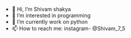 - 👋 Hi, I’m Shivam shakya
- 👀 I’m interested in programming
- 🌱 I’m currently work on python 
- 📫 How to reach me: instagram- @Shivam_7_5
